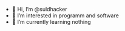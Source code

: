 - 👋 Hi, I’m @suldhacker
- 👀 I’m interested in programm and software
- 🌱 I’m currently learning nothing

<!---
suldhacker/suldhacker is a ✨ special ✨ repository because its `README.md` (this file) appears on your GitHub profile.
You can click the Preview link to take a look at your changes.
--->
